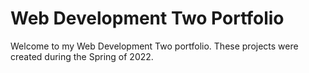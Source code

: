 # Web Development Two Portfolio

Welcome to my Web Development Two portfolio. These projects were created during the Spring of 2022. 


